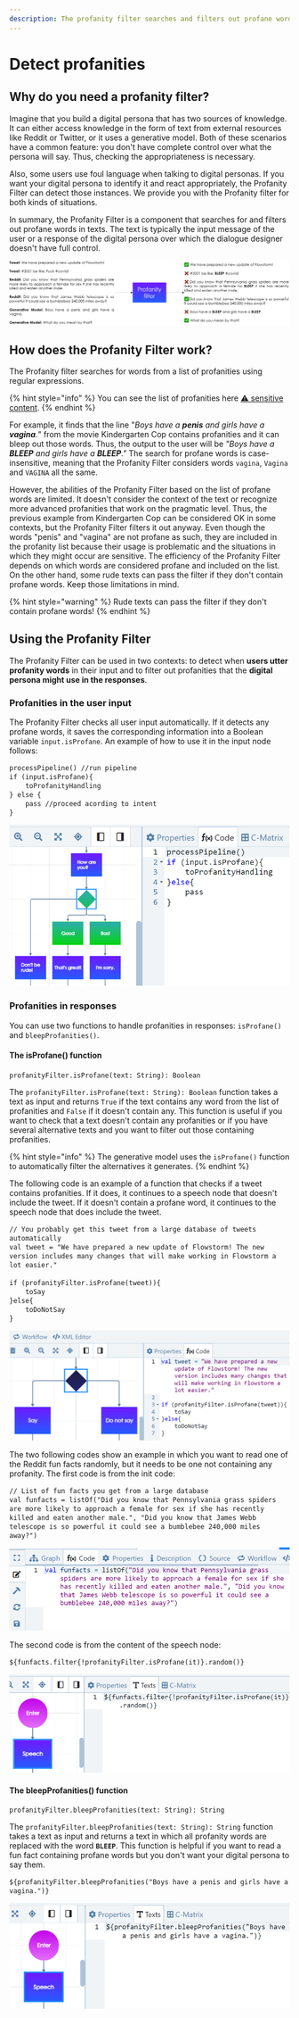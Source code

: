 ```yaml
---
description: The profanity filter searches and filters out profane words.
---
```


# Detect profanities

## Why do you need a profanity filter?

Imagine that you build a digital persona that has two sources of knowledge. It can either access knowledge in the form of text from external resources like Reddit or Twitter, or it uses a generative model. Both of these scenarios have a common feature: you don't have complete control over what the persona will say. Thus, checking the appropriateness is necessary.

Also, some users use foul language when talking to digital personas. If you want your digital persona to identify it and react appropriately, the Profanity Filter can detect those instances. We provide you with the Profanity filter for both kinds of situations.

In summary, the Profanity Filter is a component that searches for and filters out profane words in texts. The text is typically the input message of the user or a response of the digital persona over which the dialogue designer doesn't have full control.

![Profanity filter applied to tweets, Reddit fun facts and output of Generative model](../../.gitbook/assets/ProfanityFilter.png)

## How does the Profanity Filter work?

The Profanity filter searches for words from a list of profanities using regular expressions.&#x20;

{% hint style="info" %}
You can see the list of profanities here [⚠ sensitive content](https://core.flowstorm.ai/file/assets/spaces/61e589c079e5143f41f6a083).
{% endhint %}

For example, it finds that the line "_Boys have a **penis** and girls have a **vagina**._" from the movie Kindergarten Cop contains profanities and it can bleep out those words. Thus, the output to the user will be _"Boys have a **BLEEP** and girls have a **BLEEP**."_ The search for profane words is case-insensitive, meaning that the Profanity Filter considers words `vagina`, `Vagina` and `VAGINA` all the same.

However, the abilities of the Profanity Filter based on the list of profane words are limited. It doesn't consider the context of the text or recognize more advanced profanities that work on the pragmatic level. Thus, the previous example from Kindergarten Cop can be considered OK in some contexts, but the Profanity Filter filters it out anyway. Even though the words "penis" and "vagina" are not profane as such, they are included in the profanity list because their usage is problematic and the situations in which they might occur are sensitive. The efficiency of the Profanity Filter depends on which words are considered profane and included on the list. On the other hand, some rude texts can pass the filter if they don't contain profane words. Keep those limitations in mind.

{% hint style="warning" %}
Rude texts can pass the filter if they don't contain profane words!
{% endhint %}

## Using the Profanity Filter

The Profanity Filter can be used in two contexts: to detect when **users utter profanity words** in their input and to filter out profanities that the **digital persona might use in the responses**.

### Profanities in the user input

The Profanity Filter checks all user input automatically. If it detects any profane words, it saves the corresponding information into a Boolean variable `input.isProfane`. An example of how to use it in the input node follows:

```
processPipeline() //run pipeline
if (input.isProfane){
    toProfanityHandling
} else {
    pass //proceed acording to intent
}
```

![Example of how to handle profanities in user input](<../../.gitbook/assets/image (3) (1) (1).png>)

### Profanities in responses

You can use two functions to handle profanities in responses: `isProfane()` and `bleepProfanities()`.

#### The isProfane() function

```
profanityFilter.isProfane(text: String): Boolean
```

The `profanityFilter.isProfane(text: String): Boolean` function takes a text as input and returns `True` if the text contains any word from the list of profanities and `False` if it doesn't contain any. This function is useful if you want to check that a text doesn't contain any profanities or if you have several alternative texts and you want to filter out those containing profanities.

{% hint style="info" %}
The generative model uses the `isProfane()` function to automatically filter the alternatives it generates.
{% endhint %}

The following code is an example of a function that checks if a tweet contains profanities. If it does, it continues to a speech node that doesn't include the tweet. If it doesn't contain a profane word, it continues to the speech node that does include the tweet.

```
// You probably get this tweet from a large database of tweets automatically
val tweet = "We have prepared a new update of Flowstorm! The new version includes many changes that will make working in Flowstorm a lot easier."

if (profanityFilter.isProfane(tweet)){
    toSay
}else{
    toDoNotSay
}
```

![Example of isProfane function](<../../.gitbook/assets/image (4) (1).png>)

The two following codes show an example in which you want to read one of the Reddit fun facts randomly, but it needs to be one not containing any profanity. The first code is from the init code:

```
// List of fun facts you get from a large database
val funfacts = listOf("Did you know that Pennsylvania grass spiders are more likely to approach a female for sex if she has recently killed and eaten another male.", "Did you know that James Webb telescope is so powerful it could see a bumblebee 240,000 miles away?")
```

![List of fun facts in init code. In reality, those fun facts would be crawled automatically from the web or retrieved from a database.](<../../.gitbook/assets/image (5) (1) (1).png>)

The second code is from the content of the speech node:

```
${funfacts.filter{!profanityFilter.isProfane(it)}.random()}
```

![Example of filtering by isProfane function](<../../.gitbook/assets/image (6) (1).png>)

#### The bleepProfanities() function

```
profanityFilter.bleepProfanities(text: String): String
```

The `profanityFilter.bleepProfanities(text: String): String` function takes a text as input and returns a text in which all profanity words are replaced with the word **`BLEEP`**. This function is helpful if you want to read a fun fact containing profane words but you don't want your digital persona to say them.

```
${profanityFilter.bleepProfanities("Boys have a penis and girls have a vagina.")}
```

![Example of bleepProfanities function](<../../.gitbook/assets/image (7) (1) (1).png>)



